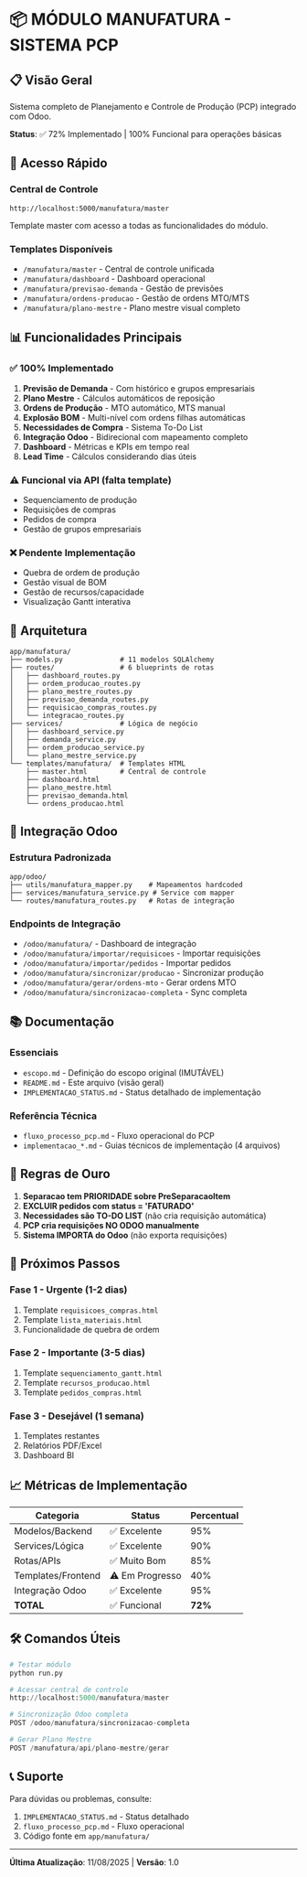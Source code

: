 # 📦 MÓDULO MANUFATURA - SISTEMA PCP

## 📋 Visão Geral
Sistema completo de Planejamento e Controle de Produção (PCP) integrado com Odoo.

**Status**: ✅ 72% Implementado | 100% Funcional para operações básicas

## 🚀 Acesso Rápido

### Central de Controle
```
http://localhost:5000/manufatura/master
```
Template master com acesso a todas as funcionalidades do módulo.

### Templates Disponíveis
- `/manufatura/master` - Central de controle unificada
- `/manufatura/dashboard` - Dashboard operacional  
- `/manufatura/previsao-demanda` - Gestão de previsões
- `/manufatura/ordens-producao` - Gestão de ordens MTO/MTS
- `/manufatura/plano-mestre` - Plano mestre visual completo

## 📊 Funcionalidades Principais

### ✅ 100% Implementado
1. **Previsão de Demanda** - Com histórico e grupos empresariais
2. **Plano Mestre** - Cálculos automáticos de reposição
3. **Ordens de Produção** - MTO automático, MTS manual
4. **Explosão BOM** - Multi-nível com ordens filhas automáticas
5. **Necessidades de Compra** - Sistema To-Do List
6. **Integração Odoo** - Bidirecional com mapeamento completo
7. **Dashboard** - Métricas e KPIs em tempo real
8. **Lead Time** - Cálculos considerando dias úteis

### ⚠️ Funcional via API (falta template)
- Sequenciamento de produção
- Requisições de compras
- Pedidos de compra
- Gestão de grupos empresariais

### ❌ Pendente Implementação
- Quebra de ordem de produção
- Gestão visual de BOM
- Gestão de recursos/capacidade
- Visualização Gantt interativa

## 🔧 Arquitetura

```
app/manufatura/
├── models.py              # 11 modelos SQLAlchemy
├── routes/                # 6 blueprints de rotas
│   ├── dashboard_routes.py
│   ├── ordem_producao_routes.py
│   ├── plano_mestre_routes.py
│   ├── previsao_demanda_routes.py
│   ├── requisicao_compras_routes.py
│   └── integracao_routes.py
├── services/              # Lógica de negócio
│   ├── dashboard_service.py
│   ├── demanda_service.py
│   ├── ordem_producao_service.py
│   └── plano_mestre_service.py
└── templates/manufatura/  # Templates HTML
    ├── master.html        # Central de controle
    ├── dashboard.html
    ├── plano_mestre.html
    ├── previsao_demanda.html
    └── ordens_producao.html
```

## 🔗 Integração Odoo

### Estrutura Padronizada
```
app/odoo/
├── utils/manufatura_mapper.py    # Mapeamentos hardcoded
├── services/manufatura_service.py # Service com mapper
└── routes/manufatura_routes.py   # Rotas de integração
```

### Endpoints de Integração
- `/odoo/manufatura/` - Dashboard de integração
- `/odoo/manufatura/importar/requisicoes` - Importar requisições
- `/odoo/manufatura/importar/pedidos` - Importar pedidos
- `/odoo/manufatura/sincronizar/producao` - Sincronizar produção
- `/odoo/manufatura/gerar/ordens-mto` - Gerar ordens MTO
- `/odoo/manufatura/sincronizacao-completa` - Sync completa

## 📚 Documentação

### Essenciais
- `escopo.md` - Definição do escopo original (IMUTÁVEL)
- `README.md` - Este arquivo (visão geral)
- `IMPLEMENTACAO_STATUS.md` - Status detalhado de implementação

### Referência Técnica
- `fluxo_processo_pcp.md` - Fluxo operacional do PCP
- `implementacao_*.md` - Guias técnicos de implementação (4 arquivos)

## 🎯 Regras de Ouro

1. **Separacao tem PRIORIDADE sobre PreSeparacaoItem**
2. **EXCLUIR pedidos com status = 'FATURADO'** 
3. **Necessidades são TO-DO LIST** (não cria requisição automática)
4. **PCP cria requisições NO ODOO manualmente**
5. **Sistema IMPORTA do Odoo** (não exporta requisições)

## 🚦 Próximos Passos

### Fase 1 - Urgente (1-2 dias)
1. Template `requisicoes_compras.html`
2. Template `lista_materiais.html`
3. Funcionalidade de quebra de ordem

### Fase 2 - Importante (3-5 dias)
1. Template `sequenciamento_gantt.html`
2. Template `recursos_producao.html`
3. Template `pedidos_compras.html`

### Fase 3 - Desejável (1 semana)
1. Templates restantes
2. Relatórios PDF/Excel
3. Dashboard BI

## 📈 Métricas de Implementação

| Categoria | Status | Percentual |
|-----------|--------|------------|
| Modelos/Backend | ✅ Excelente | 95% |
| Services/Lógica | ✅ Excelente | 90% |
| Rotas/APIs | ✅ Muito Bom | 85% |
| Templates/Frontend | ⚠️ Em Progresso | 40% |
| Integração Odoo | ✅ Excelente | 95% |
| **TOTAL** | ✅ Funcional | **72%** |

## 🛠️ Comandos Úteis

```python
# Testar módulo
python run.py

# Acessar central de controle
http://localhost:5000/manufatura/master

# Sincronização Odoo completa
POST /odoo/manufatura/sincronizacao-completa

# Gerar Plano Mestre
POST /manufatura/api/plano-mestre/gerar
```

## 📞 Suporte

Para dúvidas ou problemas, consulte:
1. `IMPLEMENTACAO_STATUS.md` - Status detalhado
2. `fluxo_processo_pcp.md` - Fluxo operacional
3. Código fonte em `app/manufatura/`

---
**Última Atualização**: 11/08/2025 | **Versão**: 1.0